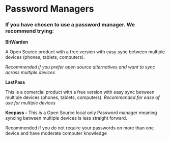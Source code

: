 # Password Managers

### **If you have chosen to use a password manager. We recommend trying:**



**BitWarden**

A Open Source product with a free version with easy sync between multiple devices \(phones, tablets, computers\).

_Recommended if you prefer open source alternatives and want to sync across multiple devices_

**LastPass**

This is a comercial product with a free version with easy sync between multiple devices \(phones, tablets, computers\). _Recommended for ease of use for multiple devices_



**Keepass -** This is a Open Source local only Password manager meaning syncing between multiple devices is less straight forward. 

Recommended if you do not require your passwords on more than one device and have moderate computer knowledge

